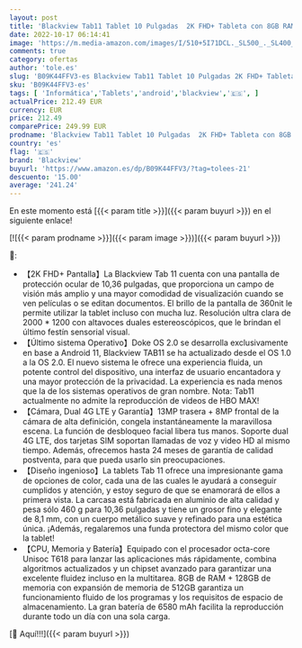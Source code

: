 ```yaml
---
layout: post
title: 'Blackview Tab11 Tablet 10 Pulgadas  2K FHD+ Tableta con 8GB RAM +128GB ROM  4G LTE+5G WiFi Android 11 Tablet PC  6580mAh | 8MP+13MP Cámara | Bluetooth| Face ID | GPS | Funda Protectora  Verde'
date: 2022-10-17 06:14:41
image: 'https://m.media-amazon.com/images/I/510+5I71DCL._SL500_._SL400_.jpg'
comments: true
category: ofertas
author: 'tole.es'
slug: 'B09K44FFV3-es Blackview Tab11 Tablet 10 Pulgadas 2K FHD+ Tableta con 8GB...'
sku: 'B09K44FFV3-es'
tags: [ 'Informática','Tablets','android','blackview','🇪🇸', ]
actualPrice: 212.49 EUR
currency: EUR
price: 212.49
comparePrice: 249.99 EUR
prodname: 'Blackview Tab11 Tablet 10 Pulgadas  2K FHD+ Tableta con 8GB RAM +128GB ROM  4G LTE+5G WiFi Android 11 Tablet PC  6580mAh | 8MP+13MP Cámara | Bluetooth| Face ID | GPS | Funda Protectora  Verde'
country: 'es'
flag: '🇪🇸'
brand: 'Blackview'
buyurl: 'https://www.amazon.es/dp/B09K44FFV3/?tag=tolees-21'
descuento: '15.00'
average: '241.24'
---
```


En este momento está [{{< param title >}}]({{< param buyurl >}}) en el siguiente enlace!

[![{{< param prodname >}}]({{< param image >}})]({{< param buyurl >}})

🔎:

- 【2K FHD+ Pantalla】La Blackview Tab 11 cuenta con una pantalla de protección ocular de 10,36 pulgadas, que proporciona un campo de visión más amplio y una mayor comodidad de visualización cuando se ven películas o se editan documentos. El brillo de la pantalla de 360nit le permite utilizar la tablet incluso con mucha luz. Resolución ultra clara de 2000 * 1200 con altavoces duales estereoscópicos, que le brindan el último festín sensorial visual.
- 【Último sistema Operativo】Doke OS 2.0 se desarrolla exclusivamente en base a Android 11, Blackview TAB11 se ha actualizado desde el OS 1.0 a la OS 2.0. El nuevo sistema le ofrece una experiencia fluida, un potente control del dispositivo, una interfaz de usuario encantadora y una mayor protección de la privacidad. La experiencia es nada menos que la de los sistemas operativos de gran nombre. Nota: Tab11 actualmente no admite la reproducción de videos de HBO MAX!
- 【Cámara, Dual 4G LTE y Garantía】13MP trasera + 8MP frontal de la cámara de alta definición, congela instantáneamente la maravillosa escena. La función de desbloqueo facial libera tus manos. Soporte dual 4G LTE, dos tarjetas SIM soportan llamadas de voz y video HD al mismo tiempo. Además, ofrecemos hasta 24 meses de garantía de calidad postventa, para que pueda usarlo sin preocupaciones.
- 【Diseño ingenioso】La tablets Tab 11 ofrece una impresionante gama de opciones de color, cada una de las cuales le ayudará a conseguir cumplidos y atención, y estoy seguro de que se enamorará de ellos a primera vista. La carcasa está fabricada en aluminio de alta calidad y pesa sólo 460 g para 10,36 pulgadas y tiene un grosor fino y elegante de 8,1 mm, con un cuerpo metálico suave y refinado para una estética única. ¡Además, regalaremos una funda protectora del mismo color que la tablet!
- 【CPU, Memoria y Batería】Equipado con el procesador octa-core Unisoc T618 para lanzar las aplicaciones más rápidamente, combina algoritmos actualizados y un chipset avanzado para garantizar una excelente fluidez incluso en la multitarea. 8GB de RAM + 128GB de memoria con expansión de memoria de 512GB garantiza un funcionamiento fluido de los programas y los requisitos de espacio de almacenamiento. La gran batería de 6580 mAh facilita la reproducción durante todo un día con una sola carga.

[🛒 Aquí!!!]({{< param buyurl >}})
